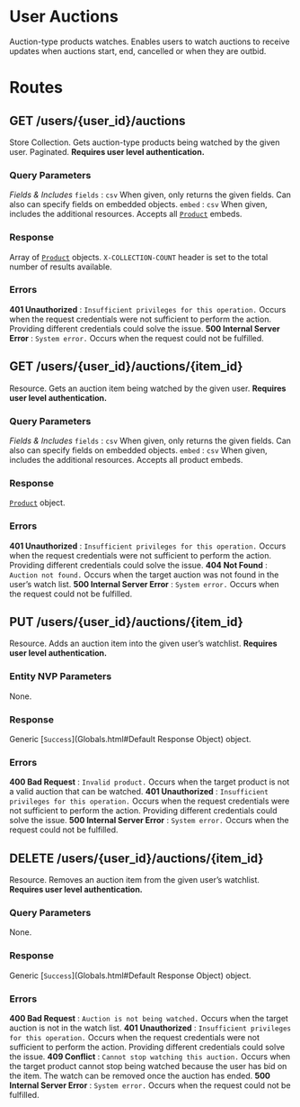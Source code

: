 
# User Auctions

Auction-type products watches. Enables users to watch auctions to receive updates when auctions start, end, cancelled or when they are outbid.

# Routes

## GET /users/{user_id}/auctions

Store Collection. Gets auction-type products being watched by the given user. Paginated. **Requires user level authentication.**

### Query Parameters

*Fields & Includes*
`fields`
:   `csv` When given, only returns the given fields. Can also can specify fields on embedded objects.
`embed`
:   `csv` When given, includes the additional resources. Accepts all [`Product`](Objects.html#Product) embeds.



### Response

Array of [`Product`](Objects.html#Product) objects.
`X-COLLECTION-COUNT` header is set to the total number of results available.

### Errors

**401 Unauthorized**
:   `Insufficient privileges for this operation.` Occurs when the request credentials were not sufficient to perform the action. Providing different credentials could solve the issue.
**500 Internal Server Error**
:   `System error.` Occurs when the request could not be fulfilled.


## GET /users/{user_id}/auctions/{item_id}

Resource. Gets an auction item being watched by the given user. **Requires user level authentication.**

### Query Parameters

*Fields & Includes*
`fields`
:   `csv` When given, only returns the given fields. Can also can specify fields on embedded objects. 
`embed`
:   `csv` When given, includes the additional resources. Accepts all product embeds. 



### Response

[`Product`](Objects.html#Product) object.

### Errors

**401 Unauthorized**
:   `Insufficient privileges for this operation.` Occurs when the request credentials were not sufficient to perform the action. Providing different credentials could solve the issue.
**404 Not Found**
:   `Auction not found.` Occurs when the target auction was not found in the user’s watch list.
**500 Internal Server Error**
:   `System error.` Occurs when the request could not be fulfilled.



## PUT /users/{user_id}/auctions/{item_id}

Resource. Adds an auction item into the given user’s watchlist. **Requires user level authentication.**

### Entity NVP Parameters

None.

### Response

Generic [`Success`](Globals.html#Default Response Object) object.

### Errors

**400 Bad Request**
:   `Invalid product.` Occurs when the target product is not a valid auction that can be watched.
**401 Unauthorized**
:   `Insufficient privileges for this operation.` Occurs when the request credentials were not sufficient to perform the action. Providing different credentials could solve the issue.
**500 Internal Server Error**
:   `System error.` Occurs when the request could not be fulfilled.


## DELETE /users/{user_id}/auctions/{item_id}

Resource. Removes an auction item from the given user’s watchlist. **Requires user level authentication.**

### Query Parameters

None.

### Response

Generic [`Success`](Globals.html#Default Response Object) object.

### Errors

**400 Bad Request**
:   `Auction is not being watched.` Occurs when the target auction is not in the watch list.
**401 Unauthorized**
:   `Insufficient privileges for this operation.` Occurs when the request credentials were not sufficient to perform the action. Providing different credentials could solve the issue.
**409 Conflict**
:   `Cannot stop watching this auction.` Occurs when the target product cannot stop being watched because the user has bid on the item. The watch can be removed once the auction has ended.
**500 Internal Server Error**
:   `System error.` Occurs when the request could not be fulfilled.


